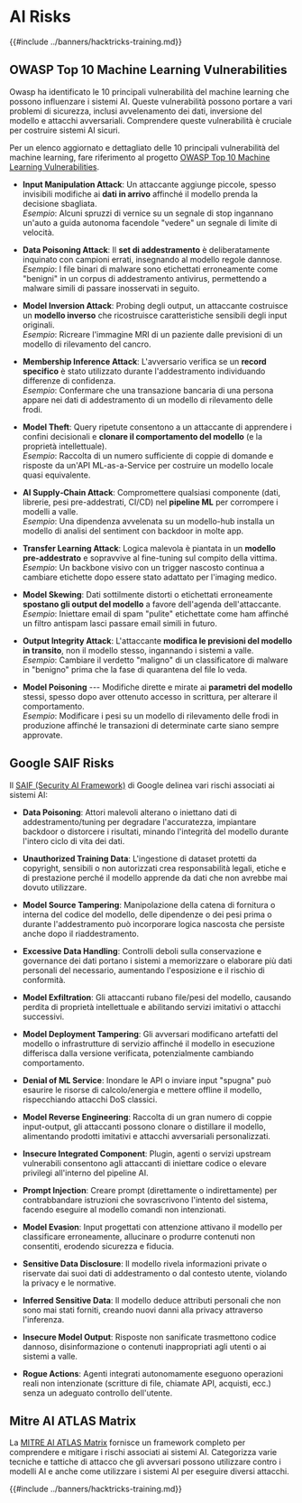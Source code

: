 # AI Risks

{{#include ../banners/hacktricks-training.md}}

## OWASP Top 10 Machine Learning Vulnerabilities

Owasp ha identificato le 10 principali vulnerabilità del machine learning che possono influenzare i sistemi AI. Queste vulnerabilità possono portare a vari problemi di sicurezza, inclusi avvelenamento dei dati, inversione del modello e attacchi avversariali. Comprendere queste vulnerabilità è cruciale per costruire sistemi AI sicuri.

Per un elenco aggiornato e dettagliato delle 10 principali vulnerabilità del machine learning, fare riferimento al progetto [OWASP Top 10 Machine Learning Vulnerabilities](https://owasp.org/www-project-machine-learning-security-top-10/).

- **Input Manipulation Attack**: Un attaccante aggiunge piccole, spesso invisibili modifiche ai **dati in arrivo** affinché il modello prenda la decisione sbagliata.\
*Esempio*: Alcuni spruzzi di vernice su un segnale di stop ingannano un'auto a guida autonoma facendole "vedere" un segnale di limite di velocità.

- **Data Poisoning Attack**: Il **set di addestramento** è deliberatamente inquinato con campioni errati, insegnando al modello regole dannose.\
*Esempio*: I file binari di malware sono etichettati erroneamente come "benigni" in un corpus di addestramento antivirus, permettendo a malware simili di passare inosservati in seguito.

- **Model Inversion Attack**: Probing degli output, un attaccante costruisce un **modello inverso** che ricostruisce caratteristiche sensibili degli input originali.\
*Esempio*: Ricreare l'immagine MRI di un paziente dalle previsioni di un modello di rilevamento del cancro.

- **Membership Inference Attack**: L'avversario verifica se un **record specifico** è stato utilizzato durante l'addestramento individuando differenze di confidenza.\
*Esempio*: Confermare che una transazione bancaria di una persona appare nei dati di addestramento di un modello di rilevamento delle frodi.

- **Model Theft**: Query ripetute consentono a un attaccante di apprendere i confini decisionali e **clonare il comportamento del modello** (e la proprietà intellettuale).\
*Esempio*: Raccolta di un numero sufficiente di coppie di domande e risposte da un'API ML-as-a-Service per costruire un modello locale quasi equivalente.

- **AI Supply‑Chain Attack**: Compromettere qualsiasi componente (dati, librerie, pesi pre-addestrati, CI/CD) nel **pipeline ML** per corrompere i modelli a valle.\
*Esempio*: Una dipendenza avvelenata su un modello-hub installa un modello di analisi del sentiment con backdoor in molte app.

- **Transfer Learning Attack**: Logica malevola è piantata in un **modello pre-addestrato** e sopravvive al fine-tuning sul compito della vittima.\
*Esempio*: Un backbone visivo con un trigger nascosto continua a cambiare etichette dopo essere stato adattato per l'imaging medico.

- **Model Skewing**: Dati sottilmente distorti o etichettati erroneamente **spostano gli output del modello** a favore dell'agenda dell'attaccante.\
*Esempio*: Iniettare email di spam "pulite" etichettate come ham affinché un filtro antispam lasci passare email simili in futuro.

- **Output Integrity Attack**: L'attaccante **modifica le previsioni del modello in transito**, non il modello stesso, ingannando i sistemi a valle.\
*Esempio*: Cambiare il verdetto "maligno" di un classificatore di malware in "benigno" prima che la fase di quarantena del file lo veda.

- **Model Poisoning** --- Modifiche dirette e mirate ai **parametri del modello** stessi, spesso dopo aver ottenuto accesso in scrittura, per alterare il comportamento.\
*Esempio*: Modificare i pesi su un modello di rilevamento delle frodi in produzione affinché le transazioni di determinate carte siano sempre approvate.


## Google SAIF Risks

Il [SAIF (Security AI Framework)](https://saif.google/secure-ai-framework/risks) di Google delinea vari rischi associati ai sistemi AI:

- **Data Poisoning**: Attori malevoli alterano o iniettano dati di addestramento/tuning per degradare l'accuratezza, impiantare backdoor o distorcere i risultati, minando l'integrità del modello durante l'intero ciclo di vita dei dati.

- **Unauthorized Training Data**: L'ingestione di dataset protetti da copyright, sensibili o non autorizzati crea responsabilità legali, etiche e di prestazione perché il modello apprende da dati che non avrebbe mai dovuto utilizzare.

- **Model Source Tampering**: Manipolazione della catena di fornitura o interna del codice del modello, delle dipendenze o dei pesi prima o durante l'addestramento può incorporare logica nascosta che persiste anche dopo il riaddestramento.

- **Excessive Data Handling**: Controlli deboli sulla conservazione e governance dei dati portano i sistemi a memorizzare o elaborare più dati personali del necessario, aumentando l'esposizione e il rischio di conformità.

- **Model Exfiltration**: Gli attaccanti rubano file/pesi del modello, causando perdita di proprietà intellettuale e abilitando servizi imitativi o attacchi successivi.

- **Model Deployment Tampering**: Gli avversari modificano artefatti del modello o infrastrutture di servizio affinché il modello in esecuzione differisca dalla versione verificata, potenzialmente cambiando comportamento.

- **Denial of ML Service**: Inondare le API o inviare input "spugna" può esaurire le risorse di calcolo/energia e mettere offline il modello, rispecchiando attacchi DoS classici.

- **Model Reverse Engineering**: Raccolta di un gran numero di coppie input-output, gli attaccanti possono clonare o distillare il modello, alimentando prodotti imitativi e attacchi avversariali personalizzati.

- **Insecure Integrated Component**: Plugin, agenti o servizi upstream vulnerabili consentono agli attaccanti di iniettare codice o elevare privilegi all'interno del pipeline AI.

- **Prompt Injection**: Creare prompt (direttamente o indirettamente) per contrabbandare istruzioni che sovrascrivono l'intento del sistema, facendo eseguire al modello comandi non intenzionati.

- **Model Evasion**: Input progettati con attenzione attivano il modello per classificare erroneamente, allucinare o produrre contenuti non consentiti, erodendo sicurezza e fiducia.

- **Sensitive Data Disclosure**: Il modello rivela informazioni private o riservate dai suoi dati di addestramento o dal contesto utente, violando la privacy e le normative.

- **Inferred Sensitive Data**: Il modello deduce attributi personali che non sono mai stati forniti, creando nuovi danni alla privacy attraverso l'inferenza.

- **Insecure Model Output**: Risposte non sanificate trasmettono codice dannoso, disinformazione o contenuti inappropriati agli utenti o ai sistemi a valle.

- **Rogue Actions**: Agenti integrati autonomamente eseguono operazioni reali non intenzionate (scritture di file, chiamate API, acquisti, ecc.) senza un adeguato controllo dell'utente.

## Mitre AI ATLAS Matrix

La [MITRE AI ATLAS Matrix](https://atlas.mitre.org/matrices/ATLAS) fornisce un framework completo per comprendere e mitigare i rischi associati ai sistemi AI. Categorizza varie tecniche e tattiche di attacco che gli avversari possono utilizzare contro i modelli AI e anche come utilizzare i sistemi AI per eseguire diversi attacchi.


{{#include ../banners/hacktricks-training.md}}
